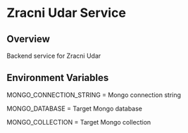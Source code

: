 # Zracni Udar Service

## Overview
Backend service for Zracni Udar

## Environment Variables
MONGO_CONNECTION_STRING = Mongo connection string

MONGO_DATABASE = Target Mongo database

MONGO_COLLECTION = Target Mongo collection